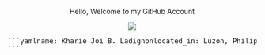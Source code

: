<p align="center">
  Hello, Welcome to my GitHub Account
</p>
<p align="center">
  <img src="https://media4.giphy.com/media/v1.Y2lkPTc5MGI3NjExOWFhbGRuOG04d3ZiMGp4dTFobWl0ZmI3bXFxdmY2d2pqMXl2MWRpaiZlcD12MV9pbnRlcm5hbF9naWZfYnlfaWQmY3Q9Zw/ASd0Ukj0y3qMM/giphy.gif" />
</p>
<pre>```yamlname: Kharie Joi B. Ladignonlocated_in: Luzon, Philippinesoccupation: Studenteducation:["Bachelor of Science in Information Technology""Batch 2027"]
```</pre>
